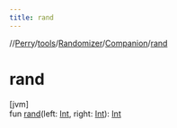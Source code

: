 ```yaml
---
title: rand
---
```

//[Perry](../../../../index.html)/[tools](../../index.html)/[Randomizer](../index.html)/[Companion](index.html)/[rand](rand.html)



# rand



[jvm]\
fun [rand](rand.html)(left: [Int](https://kotlinlang.org/api/latest/jvm/stdlib/kotlin/-int/index.html), right: [Int](https://kotlinlang.org/api/latest/jvm/stdlib/kotlin/-int/index.html)): [Int](https://kotlinlang.org/api/latest/jvm/stdlib/kotlin/-int/index.html)




